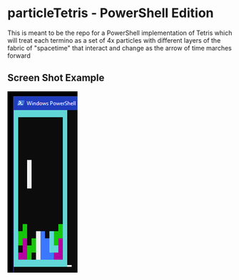 # particleTetris - PowerShell Edition

This is meant to be the repo for a PowerShell implementation of Tetris which will treat each termino as a set of 4x particles with different layers of the fabric of "spacetime" that interact and change as the arrow of time marches forward

## Screen Shot Example

![particleTetris](doc/particle_tetris_screen_shot.png "Example Screen Shot")

